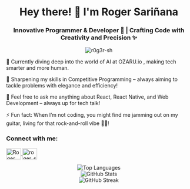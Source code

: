 <h1 align="center">Hey there! 👋 I'm Roger Sariñana</h1> <h3 align="center">Innovative Programmer & Developer 🚀 | Crafting Code with Creativity and Precision ✨</h3> <p align="center"> <img src="https://komarev.com/ghpvc/?username=r0g3r-sh&label=Profile%20views&color=0e75b6&style=flat" alt="r0g3r-sh" /> </p>

🔭 Currently diving deep into the world of AI at OZARU.io , making tech smarter and more human.

🌱 Sharpening my skills in Competitive Programming – always aiming to tackle problems with elegance and efficiency!

💬 Feel free to ask me anything about React, React Native, and Web Development – always up for tech talk!

⚡ Fun fact: When I’m not coding, you might find me jamming out on my guitar, living for that rock-and-roll vibe 🎸🤘!

<h3 align="left">Connect with me:</h3>
<p align="left">
    <a href="https://www.linkedin.com/in/roger-sari%C3%B1ana/" target="blank">
        <img align="center" src="https://raw.githubusercontent.com/rahuldkjain/github-profile-readme-generator/master/src/images/icons/Social/linked-in-alt.svg" alt="Roger Sariñana" height="30" width="40" />
    </a>
    <a href="https://codeforces.com/profile/roger_sh" target="blank">
        <img align="center" src="https://raw.githubusercontent.com/rahuldkjain/github-profile-readme-generator/master/src/images/icons/Social/codeforces.svg" alt="roger_sh" height="30" width="40" />
    </a>
</p>

<div align="center">
    <img src="https://github-readme-stats.vercel.app/api/top-langs/?username=R0g3r-SH&layout=compact&theme=dark&hide=Jupyter%20Notebook,SCSS,CSS,HTML,Shell" alt="Top Languages" />
</div>

<div align="center">
    <img src="https://github-readme-stats.vercel.app/api?username=R0g3r-SH&show_icons=true&locale=en&theme=dark" alt="GitHub Stats" />
</div>

<div align="center">
    <img src="https://github-readme-streak-stats.herokuapp.com/?user=R0g3r-SH&theme=dark" alt="GitHub Streak" />
</div>
